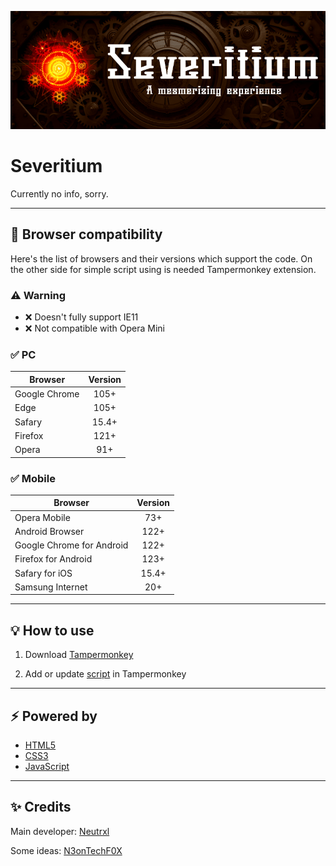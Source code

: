![](./images/logo.png)

# Severitium

Currently no info, sorry.

---

## :rocket: Browser compatibility

Here's the list of browsers and their versions which support the code. On the other side for simple script using is needed Tampermonkey extension.

### :warning: Warning

- ❌ Doesn't fully support IE11
- ❌ Not compatible with Opera Mini

### :white_check_mark: PC

Browser|Version
-|:-:
Google Chrome|105+
Edge|105+
Safary|15.4+
Firefox|121+
Opera|91+

### :white_check_mark: Mobile

Browser|Version
-|:-:
Opera Mobile|73+
Android Browser|122+
Google Chrome for Android|122+
Firefox for Android|123+
Safary for iOS|15.4+
Samsung Internet|20+

---

## :bulb: How to use

1. Download [Tampermonkey](https://www.tampermonkey.net/)

2. Add or update [script](https://raw.githubusercontent.com/Neutrxl/Themed/main/release/Severitium.user.js) in Tampermonkey

---

## :zap: Powered by

- [HTML5](https://developer.mozilla.org/en-US/docs/Web/HTML)
- [CSS3](https://developer.mozilla.org/en-US/docs/Web/CSS)
- [JavaScript](https://www.javascript.com/)

---

## :sparkles: Credits

Main developer: [Neutrxl](https://github.com/Neutrxl)

Some ideas: [N3onTechF0X](https://github.com/N3onTechF0X)